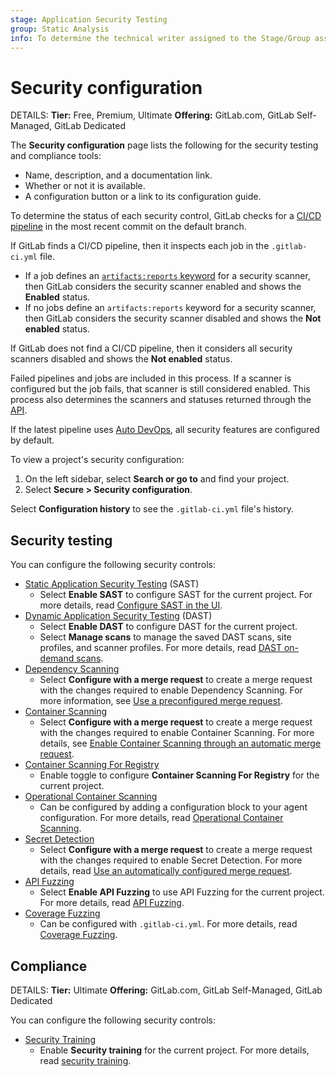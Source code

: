 ```yaml
---
stage: Application Security Testing
group: Static Analysis
info: To determine the technical writer assigned to the Stage/Group associated with this page, see https://handbook.gitlab.com/handbook/product/ux/technical-writing/#assignments
---
```


# Security configuration

DETAILS:
**Tier:** Free, Premium, Ultimate
**Offering:** GitLab.com, GitLab Self-Managed, GitLab Dedicated

The **Security configuration** page lists the following for the security testing and compliance tools:

- Name, description, and a documentation link.
- Whether or not it is available.
- A configuration button or a link to its configuration guide.

To determine the status of each security control, GitLab checks for a [CI/CD pipeline](../../../ci/pipelines/index.md)
in the most recent commit on the default branch.

If GitLab finds a CI/CD pipeline, then it inspects each job in the `.gitlab-ci.yml` file.

- If a job defines an [`artifacts:reports` keyword](../../../ci/yaml/artifacts_reports.md)
  for a security scanner, then GitLab considers the security scanner enabled and shows the **Enabled** status.
- If no jobs define an `artifacts:reports` keyword for a security scanner, then GitLab considers
  the security scanner disabled and shows the **Not enabled** status.

If GitLab does not find a CI/CD pipeline, then it considers all security scanners disabled and shows the **Not enabled** status.

Failed pipelines and jobs are included in this process. If a scanner is configured but the job fails,
that scanner is still considered enabled. This process also determines the scanners and statuses
returned through the [API](../../../api/graphql/reference/_index.md#securityscanners).

If the latest pipeline uses [Auto DevOps](../../../topics/autodevops/index.md),
all security features are configured by default.

To view a project's security configuration:

1. On the left sidebar, select **Search or go to** and find your project.
1. Select **Secure > Security configuration**.

Select **Configuration history** to see the `.gitlab-ci.yml` file's history.

## Security testing

You can configure the following security controls:

- [Static Application Security Testing](../sast/index.md) (SAST)
  - Select **Enable SAST** to configure SAST for the current project.
    For more details, read [Configure SAST in the UI](../sast/index.md#configure-sast-by-using-the-ui).
- [Dynamic Application Security Testing](../dast/index.md) (DAST)
  - Select **Enable DAST** to configure DAST for the current project.
  - Select **Manage scans** to manage the saved DAST scans, site profiles, and scanner profiles.
    For more details, read [DAST on-demand scans](../dast/on-demand_scan.md).
- [Dependency Scanning](../dependency_scanning/index.md)
  - Select **Configure with a merge request** to create a merge request with the changes required to
    enable Dependency Scanning. For more information, see [Use a preconfigured merge request](../dependency_scanning/index.md#use-a-preconfigured-merge-request).
- [Container Scanning](../container_scanning/index.md)
  - Select **Configure with a merge request** to create a merge request with the changes required to
    enable Container Scanning. For more details, see
    [Enable Container Scanning through an automatic merge request](../container_scanning/index.md#use-a-preconfigured-merge-request).
- [Container Scanning For Registry](../container_scanning/index.md#container-scanning-for-registry)
  - Enable toggle to configure **Container Scanning For Registry** for the current project.
- [Operational Container Scanning](../../clusters/agent/vulnerabilities.md)
  - Can be configured by adding a configuration block to your agent configuration. For more details, read [Operational Container Scanning](../../clusters/agent/vulnerabilities.md#enable-operational-container-scanning).
- [Secret Detection](../secret_detection/pipeline/index.md)
  - Select **Configure with a merge request** to create a merge request with the changes required to
    enable Secret Detection. For more details, read [Use an automatically configured merge request](../secret_detection/pipeline/index.md#use-an-automatically-configured-merge-request).
- [API Fuzzing](../api_fuzzing/index.md)
  - Select **Enable API Fuzzing** to use API Fuzzing for the current project. For more details, read [API Fuzzing](../api_fuzzing/configuration/enabling_the_analyzer.md).
- [Coverage Fuzzing](../coverage_fuzzing/index.md)
  - Can be configured with `.gitlab-ci.yml`. For more details, read [Coverage Fuzzing](../coverage_fuzzing/index.md#enable-coverage-guided-fuzz-testing).

## Compliance

DETAILS:
**Tier:** Ultimate
**Offering:** GitLab.com, GitLab Self-Managed, GitLab Dedicated

You can configure the following security controls:

- [Security Training](../vulnerabilities/index.md#enable-security-training-for-vulnerabilities)
  - Enable **Security training** for the current project. For more details, read [security training](../vulnerabilities/index.md#enable-security-training-for-vulnerabilities).
